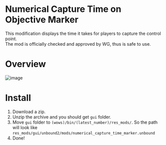 # Numerical Capture Time on Objective Marker
This modification displays the time it takes for players to capture the control point.  
The mod is officially checked and approved by WG, thus is safe to use.

# Overview
![image](https://github.com/AndrewTaro/TimeToCapture/assets/36262823/496a73d8-6d0b-466e-87be-cfe051b84d84)

# Install
1. Download a zip.
2. Unzip the archive and you should get `gui` folder.
3. Move `gui` folder to `(wows)/bin/(latest_number)/res_mods/`. So the path will look like `res_mods/gui/unbound2/mods/numerical_capture_time_marker.unbound`
4. Done!
